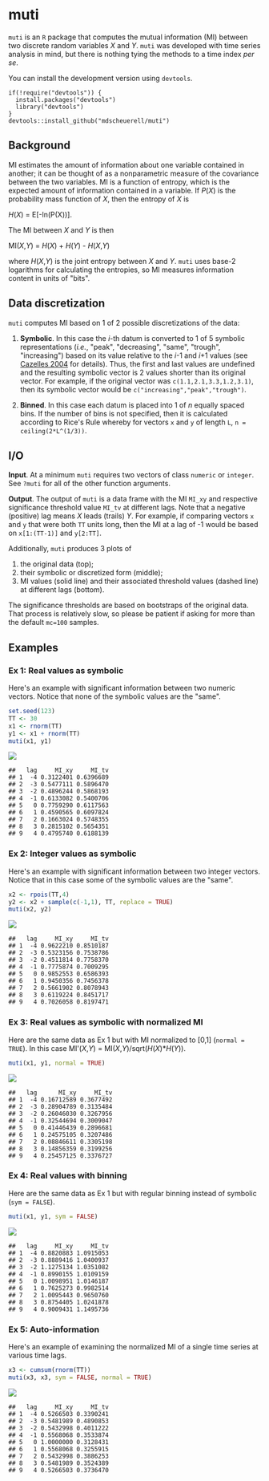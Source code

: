 muti
====

`muti` is an `R` package that computes the mutual information (MI) between two discrete random variables *X* and *Y*. `muti` was developed with time series analysis in mind, but there is nothing tying the methods to a time index *per se*.

You can install the development version using `devtools`.

    if(!require("devtools")) {
      install.packages("devtools")
      library("devtools")
    }
    devtools::install_github("mdscheuerell/muti")

Background
----------

MI estimates the amount of information about one variable contained in another; it can be thought of as a nonparametric measure of the covariance between the two variables. MI is a function of entropy, which is the expected amount of information contained in a variable. If *P*(*X*) is the probability mass function of *X*, then the entropy of *X* is

*H*(*X*) = E\[-ln(P(X))\].

The MI between *X* and *Y* is then

MI(*X*,*Y*) = *H*(*X*) + *H*(*Y*) - *H*(*X*,*Y*)

where *H*(*X*,*Y*) is the joint entropy between *X* and *Y*. `muti` uses base-2 logarithms for calculating the entropies, so MI measures information content in units of "bits".

Data discretization
-------------------

`muti` computes MI based on 1 of 2 possible discretizations of the data:

1.  **Symbolic**. In this case the *i*-th datum is converted to 1 of 5 symbolic representations (*i.e.*, "peak", "decreasing", "same", "trough", "increasing") based on its value relative to the *i*-1 and *i*+1 values (see [Cazelles 2004](https://doi.org/10.1111/j.1461-0248.2004.00629.x) for details). Thus, the first and last values are undefined and the resulting symbolic vector is 2 values shorter than its original vector. For example, if the original vector was `c(1.1,2.1,3.3,1.2,3.1)`, then its symbolic vector would be `c("increasing","peak","trough")`.

2.  **Binned**. In this case each datum is placed into 1 of *n* equally spaced bins. If the number of bins is not specified, then it is calculated according to Rice's Rule whereby for vectors `x` and `y` of length `L`, `n = ceiling(2*L^(1/3))`.

I/O
---

**Input**. At a minimum `muti` requires two vectors of class `numeric` or `integer`. See `?muti` for all of the other function arguments.

**Output**. The output of `muti` is a data frame with the MI `MI_xy` and respective significance threshold value `MI_tv` at different lags. Note that a negative (positive) lag means *X* leads (trails) *Y*. For example, if comparing vectors `x` and `y` that were both `TT` units long, then the MI at a lag of -1 would be based on `x[1:(TT-1)]` and `y[2:TT]`.

Additionally, `muti` produces 3 plots of

1.  the original data (top);
2.  their symbolic or discretized form (middle);
3.  MI values (solid line) and their associated threshold values (dashed line) at different lags (bottom).

The significance thresholds are based on bootstraps of the original data. That process is relatively slow, so please be patient if asking for more than the default `mc=100` samples.

Examples
--------

### Ex 1: Real values as symbolic

Here's an example with significant information between two numeric vectors. Notice that none of the symbolic values are the "same".

``` r
set.seed(123)
TT <- 30
x1 <- rnorm(TT)
y1 <- x1 + rnorm(TT)
muti(x1, y1)
```

![](README_files/figure-markdown_github/ex_1-1.png)

    ##   lag     MI_xy     MI_tv
    ## 1  -4 0.3122401 0.6396689
    ## 2  -3 0.5477111 0.5896470
    ## 3  -2 0.4896244 0.5868193
    ## 4  -1 0.6133082 0.5400706
    ## 5   0 0.7759290 0.6117563
    ## 6   1 0.4590565 0.6097824
    ## 7   2 0.1663024 0.5748355
    ## 8   3 0.2815102 0.5654351
    ## 9   4 0.4795740 0.6188139

### Ex 2: Integer values as symbolic

Here's an example with significant information between two integer vectors. Notice that in this case some of the symbolic values are the "same".

``` r
x2 <- rpois(TT,4)
y2 <- x2 + sample(c(-1,1), TT, replace = TRUE)
muti(x2, y2)
```

![](README_files/figure-markdown_github/ex_2-1.png)

    ##   lag     MI_xy     MI_tv
    ## 1  -4 0.9622210 0.8510187
    ## 2  -3 0.5323156 0.7538786
    ## 3  -2 0.4511814 0.7758370
    ## 4  -1 0.7775874 0.7009295
    ## 5   0 0.9852553 0.6586393
    ## 6   1 0.9450356 0.7456378
    ## 7   2 0.5661902 0.8078943
    ## 8   3 0.6119224 0.8451717
    ## 9   4 0.7026058 0.8197471

### Ex 3: Real values as symbolic with normalized MI

Here are the same data as Ex 1 but with MI normalized to \[0,1\] (`normal = TRUE`). In this case MI'(*X*,*Y*) = MI(*X*,*Y*)/sqrt(*H*(*X*)\**H*(*Y*)).

``` r
muti(x1, y1, normal = TRUE)
```

![](README_files/figure-markdown_github/ex_3-1.png)

    ##   lag      MI_xy     MI_tv
    ## 1  -4 0.16712589 0.3677492
    ## 2  -3 0.28904789 0.3135484
    ## 3  -2 0.26046030 0.3267956
    ## 4  -1 0.32544694 0.3009047
    ## 5   0 0.41446439 0.2896681
    ## 6   1 0.24575105 0.3207486
    ## 7   2 0.08846611 0.3305198
    ## 8   3 0.14856359 0.3199256
    ## 9   4 0.25457125 0.3376727

### Ex 4: Real values with binning

Here are the same data as Ex 1 but with regular binning instead of symbolic (`sym = FALSE`).

``` r
muti(x1, y1, sym = FALSE)
```

![](README_files/figure-markdown_github/ex_4-1.png)

    ##   lag     MI_xy     MI_tv
    ## 1  -4 0.8820883 1.0915053
    ## 2  -3 0.8889416 1.0400937
    ## 3  -2 1.1275134 1.0351082
    ## 4  -1 0.8990155 1.0109159
    ## 5   0 1.0098951 1.0146187
    ## 6   1 0.7625273 0.9982514
    ## 7   2 1.0095443 0.9650760
    ## 8   3 0.8754405 1.0241878
    ## 9   4 0.9009431 1.1495736

### Ex 5: Auto-information

Here's an example of examining the normalized MI of a single time series at various time lags.

``` r
x3 <- cumsum(rnorm(TT))
muti(x3, x3, sym = FALSE, normal = TRUE)
```

![](README_files/figure-markdown_github/ex_5-1.png)

    ##   lag     MI_xy     MI_tv
    ## 1  -4 0.5266503 0.3390241
    ## 2  -3 0.5481989 0.4890853
    ## 3  -2 0.5432998 0.4011222
    ## 4  -1 0.5568068 0.3533874
    ## 5   0 1.0000000 0.3128431
    ## 6   1 0.5568068 0.3255915
    ## 7   2 0.5432998 0.3886253
    ## 8   3 0.5481989 0.3524389
    ## 9   4 0.5266503 0.3736470
